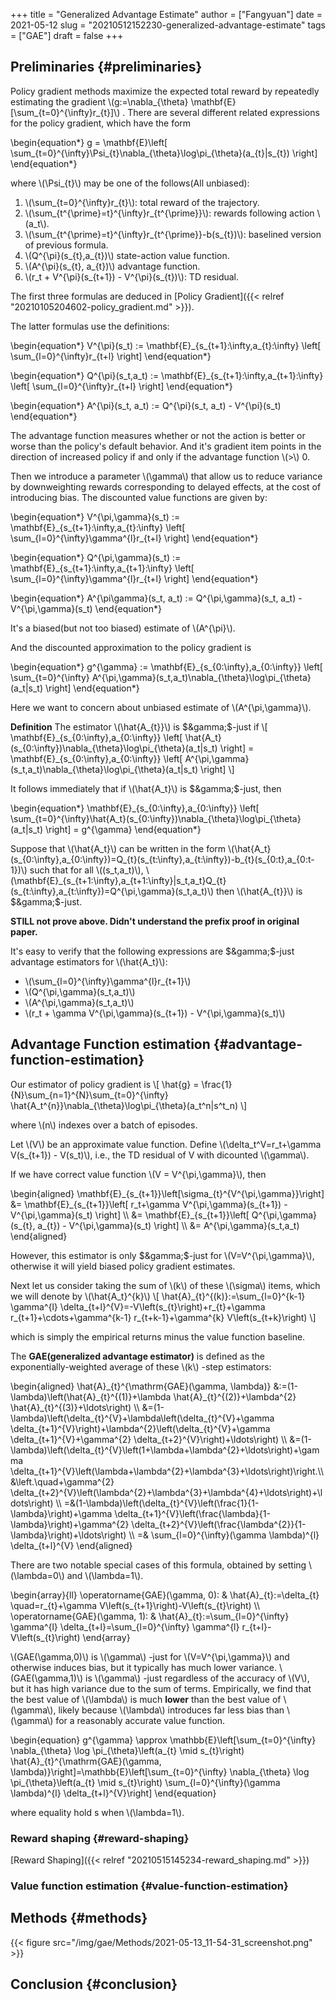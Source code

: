 +++
title = "Generalized Advantage Estimate"
author = ["Fangyuan"]
date = 2021-05-12
slug = "20210512152230-generalized-advantage-estimate"
tags = ["GAE"]
draft = false
+++

## Preliminaries {#preliminaries}

Policy gradient methods maximize the expected total reward by repeatedly
estimating the gradient \\(g:=\nabla\_{\theta} \mathbf{E}[\sum\_{t=0}^{\infty}r\_{t}]\\) .
There are several different related expressions for the policy gradient,
which have the form

\begin{equation\*}
g = \mathbf{E}\left[
\sum\_{t=0}^{\infty}\Psi\_{t}\nabla\_{\theta}\log\pi\_{\theta}(a\_{t}|s\_{t})
\right]
\end{equation\*}

where \\(\Psi\_{t}\\) may be one of the follows(All unbiased):

1.  \\(\sum\_{t=0}^{\infty}r\_{t}\\): total reward of the trajectory.
2.  \\(\sum\_{t^{\prime}=t}^{\infty}r\_{t^{\prime}}\\): rewards following action \\(a\_t\\).
3.  \\(\sum\_{t^{\prime}=t}^{\infty}r\_{t^{\prime}}-b(s\_{t})\\): baselined version of previous formula.
4.  \\(Q^{\pi}(s\_{t},a\_{t})\\) state-action value function.
5.  \\(A^{\pi}(s\_{t}, a\_{t})\\) advantage function.
6.  \\(r\_t + V^{\pi}(s\_{t+1}) - V^{\pi}(s\_{t})\\): TD residual.

The first three formulas are deduced in [Policy Gradient]({{< relref "20210105204602-policy_gradient.md" >}}).

The latter formulas use the definitions:

\begin{equation\*}
V^{\pi}(s\_t) := \mathbf{E}\_{s\_{t+1}:\infty,a\_{t}:\infty}
\left[
\sum\_{l=0}^{\infty}r\_{t+l}
\right]
\end{equation\*}

\begin{equation\*}
Q^{\pi}(s\_t,a\_t) := \mathbf{E}\_{s\_{t+1}:\infty,a\_{t+1}:\infty}
\left[
\sum\_{l=0}^{\infty}r\_{t+l}
\right]
\end{equation\*}

\begin{equation\*}
A^{\pi}(s\_t, a\_t) := Q^{\pi}(s\_t, a\_t) - V^{\pi}(s\_t)
\end{equation\*}

The advantage function measures whether or not the action is better or worse
than the policy's default behavior. And it's gradient item <span class="underline">points in the</span>
<span class="underline">direction of increased policy if and only if the advantage function \\(>\\) 0</span>.

Then we introduce a parameter \\(\gamma\\) that allow us to reduce variance by
downweighting rewards corresponding to delayed effects, at the cost of
introducing bias.
The discounted value functions are given by:

\begin{equation\*}
V^{\pi,\gamma}(s\_t) := \mathbf{E}\_{s\_{t+1}:\infty,a\_{t}:\infty}
\left[
\sum\_{l=0}^{\infty}\gamma^{l}r\_{t+l}
\right]
\end{equation\*}

\begin{equation\*}
Q^{\pi,\gamma}(s\_t) := \mathbf{E}\_{s\_{t+1}:\infty,a\_{t+1}:\infty}
\left[
\sum\_{l=0}^{\infty}\gamma^{l}r\_{t+l}
\right]
\end{equation\*}

\begin{equation\*}
A^{\pi\gamma}(s\_t, a\_t) := Q^{\pi,\gamma}(s\_t, a\_t) - V^{\pi,\gamma}(s\_t)
\end{equation\*}

It's a biased(but not too biased) estimate of \\(A^{\pi}\\).

And the discounted approximation to the policy gradient is

\begin{equation\*}
g^{\gamma} :=
\mathbf{E}\_{s\_{0:\infty},a\_{0:\infty}}
\left[
\sum\_{t=0}^{\infty}
A^{\pi,\gamma}(s\_t,a\_t)\nabla\_{\theta}\log\pi\_{\theta}(a\_t|s\_t)
\right]
\end{equation\*}

Here we want to concern about unbiased estimate of \\(A^{\pi,\gamma}\\).

**Definition** The estimator \\(\hat{A\_{t}}\\) is $&gamma;$-just if
\\[
\mathbf{E}\_{s\_{0:\infty},a\_{0:\infty}}
\left[
\hat{A\_t}(s\_{0:\infty})\nabla\_{\theta}\log\pi\_{\theta}(a\_t|s\_t)
\right] =
\mathbf{E}\_{s\_{0:\infty},a\_{0:\infty}}
\left[
A^{\pi,\gamma}(s\_t,a\_t)\nabla\_{\theta}\log\pi\_{\theta}(a\_t|s\_t)
\right]
\\]

It follows immediately that if \\(\hat{A\_t}\\) is $&gamma;$-just, then

\begin{equation\*}
\mathbf{E}\_{s\_{0:\infty},a\_{0:\infty}}
\left[
\sum\_{t=0}^{\infty}\hat{A\_t}(s\_{0:\infty})\nabla\_{\theta}\log\pi\_{\theta}(a\_t|s\_t)
\right] = g^{\gamma}
\end{equation\*}

Suppose that \\(\hat{A\_t}\\) can be written in the form
\\(\hat{A\_t}(s\_{0:\infty},a\_{0:\infty})=Q\_{t}(s\_{t:\infty},a\_{t:\infty})-b\_{t}(s\_{0:t},a\_{0:t-1})\\)
such that for all \\((s\_t,a\_t)\\), \\(\mathbf{E}\_{s\_{t+1:\infty},a\_{t+1:\infty}|s\_t,a\_t}Q\_{t}(s\_{t:\infty},a\_{t:\infty})=Q^{\pi,\gamma}(s\_t,a\_t)\\)
then \\(\hat{A\_{t}}\\) is $&gamma;$-just.

**STILL not prove above. Didn't understand the prefix proof in original paper.**

It's easy to verify that the following expressions are $&gamma;$-just
advantage estimators for \\(\hat{A\_t}\\):

-   \\(\sum\_{l=0}^{\infty}\gamma^{l}r\_{t+1}\\)
-   \\(Q^{\pi,\gamma}(s\_t,a\_t)\\)
-   \\(A^{\pi,\gamma}(s\_t,a\_t)\\)
-   \\(r\_t + \gamma V^{\pi,\gamma}(s\_{t+1}) - V^{\pi,\gamma}(s\_t)\\)


## Advantage Function estimation {#advantage-function-estimation}

Our estimator of policy gradient is
\\[
\hat{g} = \frac{1}{N}\sum\_{n=1}^{N}\sum\_{t=0}^{\infty}
\hat{A\_t^{n}}\nabla\_{\theta}\log\pi\_{\theta}(a\_t^n|s^t\_n)
\\]

where \\(n\\) indexes over a batch of episodes.

Let \\(V\\) be an approximate value function.
Define \\(\delta\_t^V=r\_t+\gamma V(s\_{t+1}) - V(s\_t)\\), i.e., the TD residual of
V with dicounted \\(\gamma\\).

If we have correct value function \\(V = V^{\pi,\gamma}\\), then

\begin{aligned}
\mathbf{E}\_{s\_{t+1}}\left[\sigma\_{t}^{V^{\pi,\gamma}}\right] &= \mathbf{E}\_{s\_{t+1}}\left[ r\_t+\gamma V^{\pi,\gamma}(s\_{t+1}) - V^{\pi,\gamma}(s\_t) \right] \\\\
&= \mathbf{E}\_{s\_{t+1}}\left[ Q^{\pi,\gamma}(s\_{t}, a\_{t}) - V^{\pi,\gamma}(s\_t) \right] \\\\
&= A^{\pi,\gamma}(s\_t,a\_t)
\end{aligned}

However, this estimator is only $&gamma;$-just for \\(V=V^{\pi,\gamma}\\),
otherwise it will yield biased policy gradient estimates.

Next let us consider taking the sum of \\(k\\) of these \\(\sigma\\) items,
which we will denote by \\(\hat{A\_t}^{k}\\)
\\[
\hat{A}\_{t}^{(k)}:=\sum\_{l=0}^{k-1} \gamma^{l} \delta\_{t+l}^{V}=-V\left(s\_{t}\right)+r\_{t}+\gamma r\_{t+1}+\cdots+\gamma^{k-1} r\_{t+k-1}+\gamma^{k} V\left(s\_{t+k}\right)
\\]

which is simply the empirical returns minus the value function baseline.

The **GAE(generalized advantage estimator)** is defined as the exponentially-weighted
average of these \\(k\\) -step estimators:

\begin{aligned}
\hat{A}\_{t}^{\mathrm{GAE}(\gamma, \lambda)} &:=(1-\lambda)\left(\hat{A}\_{t}^{(1)}+\lambda \hat{A}\_{t}^{(2)}+\lambda^{2} \hat{A}\_{t}^{(3)}+\ldots\right) \\\\
&=(1-\lambda)\left(\delta\_{t}^{V}+\lambda\left(\delta\_{t}^{V}+\gamma \delta\_{t+1}^{V}\right)+\lambda^{2}\left(\delta\_{t}^{V}+\gamma \delta\_{t+1}^{V}+\gamma^{2} \delta\_{t+2}^{V}\right)+\ldots\right) \\\\
&=(1-\lambda)\left(\delta\_{t}^{V}\left(1+\lambda+\lambda^{2}+\ldots\right)+\gamma \delta\_{t+1}^{V}\left(\lambda+\lambda^{2}+\lambda^{3}+\ldots\right)\right.\\\\
&\left.\quad+\gamma^{2} \delta\_{t+2}^{V}\left(\lambda^{2}+\lambda^{3}+\lambda^{4}+\ldots\right)+\ldots\right) \\\\
=&(1-\lambda)\left(\delta\_{t}^{V}\left(\frac{1}{1-\lambda}\right)+\gamma \delta\_{t+1}^{V}\left(\frac{\lambda}{1-\lambda}\right)+\gamma^{2} \delta\_{t+2}^{V}\left(\frac{\lambda^{2}}{1-\lambda}\right)+\ldots\right) \\\\
=& \sum\_{l=0}^{\infty}(\gamma \lambda)^{l} \delta\_{t+l}^{V}
\end{aligned}

There are two notable special cases of this formula, obtained by setting
\\(\lambda=0\\) and \\(\lambda=1\\).

\begin{array}{ll}
\operatorname{GAE}(\gamma, 0): & \hat{A}\_{t}:=\delta\_{t} \quad=r\_{t}+\gamma V\left(s\_{t+1}\right)-V\left(s\_{t}\right) \\\\
\operatorname{GAE}(\gamma, 1): & \hat{A}\_{t}:=\sum\_{l=0}^{\infty} \gamma^{l} \delta\_{t+l}=\sum\_{l=0}^{\infty} \gamma^{l} r\_{t+l}-V\left(s\_{t}\right)
\end{array}

\\(GAE(\gamma,0)\\) is \\(\gamma\\) -just for \\(V=V^{\pi,\gamma}\\) and otherwise induces
bias, but it typically has much lower variance.
\\(GAE(\gamma,1)\\) is \\(\gamma\\) -just regardless of the accuracy of \\(V\\), but it has
high variance due to the sum of terms.
Empirically, we find that the best value of \\(\lambda\\) is much **lower** than the best
value of \\(\gamma\\), likely because \\(\lambda\\) introduces far less bias than \\(\gamma\\)
for a reasonably accurate value function.

\begin{equation}
g^{\gamma} \approx \mathbb{E}\left[\sum\_{t=0}^{\infty} \nabla\_{\theta} \log \pi\_{\theta}\left(a\_{t} \mid s\_{t}\right) \hat{A}\_{t}^{\mathrm{GAE}(\gamma, \lambda)}\right]=\mathbb{E}\left[\sum\_{t=0}^{\infty} \nabla\_{\theta} \log \pi\_{\theta}\left(a\_{t} \mid s\_{t}\right) \sum\_{l=0}^{\infty}(\gamma \lambda)^{l} \delta\_{t+l}^{V}\right]
\end{equation}

where equality hold s when \\(\lambda=1\\).


### Reward shaping {#reward-shaping}

[Reward Shaping]({{< relref "20210515145234-reward_shaping.md" >}})


### Value function estimation {#value-function-estimation}


## Methods {#methods}

{{< figure src="/img/gae/Methods/2021-05-13_11-54-31_screenshot.png" >}}


## Conclusion {#conclusion}
